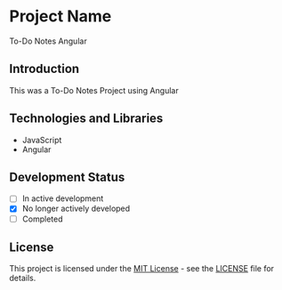 # Project Name

To-Do Notes Angular

## Introduction

This was a To-Do Notes Project using Angular

## Technologies and Libraries

- JavaScript
- Angular

## Development Status

- [ ] In active development
- [X] No longer actively developed
- [ ] Completed

## License

This project is licensed under the [MIT License](LICENSE) - see the [LICENSE](LICENSE) file for details.

